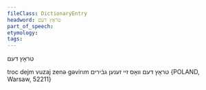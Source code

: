 ```yaml
---
fileClass: DictionaryEntry
headword: טראָץ דעם
part_of_speech: 
etymology: 
tags: 
---
```

טראָץ דעם

troc dejm vuzaj zenə gəvirɩm טראָץ דעם וואָס זיי זענען גבֿירים {POLAND, Warsaw, 52211}